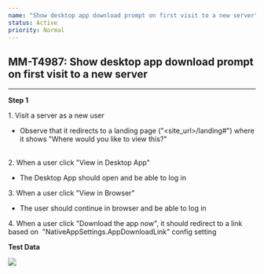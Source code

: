 ```yaml
---
name: "Show desktop app download prompt on first visit to a new server"
status: Active
priority: Normal
---
```


## MM-T4987: Show desktop app download prompt on first visit to a new server

---

**Step 1**

1\. Visit a server as a new user

- Observe that it redirects to a landing page ("\<site\_url>/landing#") where it shows "Where would you like to view this?"

\
2\. When a user click "View in Desktop App"

- The Desktop App should open and be able to log in

3\. When a user click "View in Browser"

- The user should continue in browser and be able to log in

4\. When a user click "Download the app now", it should redirect to a link based on  "NativeAppSettings.AppDownloadLink" config setting

**Test Data**

![](https://smartbear-tm4j-prod-us-west-2-attachment-rich-text.s3.us-west-2.amazonaws.com/embedded-f3277290f945470c4add5d21ef3dc7ca7b74388fc7152bfb6b99ae58c66a95a8-1660556380826-image-2021-06-14-14-18-08-473.png)
